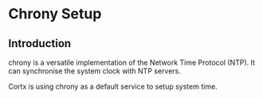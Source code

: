 # Chrony Setup

## Introduction

chrony is a versatile implementation of the Network Time Protocol (NTP). It can synchronise the system clock with NTP servers. 

Cortx is using chrony as a default service to setup system time.